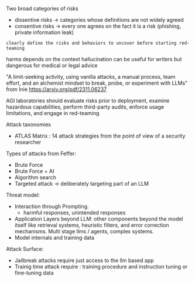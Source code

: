 Two broad categories of risks 
* dissentive risks -> categories whose definitions are not widely agreed 
* consentive risks -> every one agrees on the fact it is a risk (phishing, private information leak)


```clearly define the risks and behaviors to uncover before starting red-teaming ```

harms depends on the context 
hallucination can be useful for writers but dangerous for medical or legal advice

"A limit-seeking activity, using vanilla attacks, a manual process, team effort, and an alchemist mindset to break, probe, or experiment with LLMs" 
from Inie https://arxiv.org/pdf/2311.06237 

 AGI laboratories should evaluate risks prior to deployment, examine hazardous capabilities, perform third-party audits, enforce usage limitations, and engage in red-teaming

 Attack taxonomies
 * ATLAS Matrix : 14 attack strategies from the point of view of a security researcher 

 
 Types of attacks from Feffer:
 * Brute Force 
 * Brute Force + AI 
 * Algorithm search 
 * Targeted attack ->  deliberately targeting part of an LLM

Threat model:
* Interaction through Prompting. 
  * harmful responses, unintended responses 
* Application Layers beyond LLM: other components beyond the model itself like retrieval systems, heuristic filters, and error correction mechanisms. Multi stage llms / agents, complex systems. 
* Model internals and training data 

Attack Surface:
* Jailbreak attacks require just access to the llm based app
* Trainig time attack require : training procedure and  instruction tuning or fine-tuning data